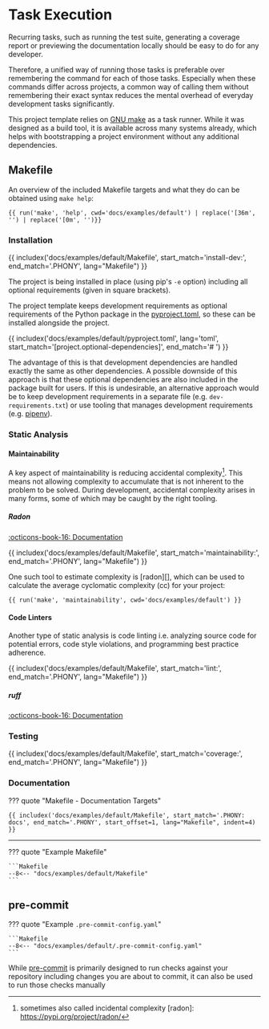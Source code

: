 # Task Execution

Recurring tasks, such as running the test suite, generating a coverage report or previewing the documentation locally should be easy to do for any developer.

Therefore, a unified way of running those tasks is preferable over remembering the command for each of those tasks. Especially when these commands  differ across projects, a common way of calling them without remembering their exact syntax reduces the mental overhead of everyday development tasks significantly.

This project template relies on [GNU make][make intro] as a task runner. While it was designed as a build tool, it is available across many systems already, which helps with bootstrapping a project environment without any additional dependencies.

[make intro]: https://www.gnu.org/software/make/manual/make.html#Introduction

## Makefile

An overview of the included Makefile targets and what they do can be obtained using `make help`:

```console
{{ run('make', 'help', cwd='docs/examples/default') | replace('[36m', '') | replace('[0m', '')}}
```

### Installation

{{ includex('docs/examples/default/Makefile', start_match='install-dev:', end_match='.PHONY', lang="Makefile") }}

The project is being installed in place (using pip's `-e` option) including all optional requirements (given in square brackets).

The project template keeps development requirements as optional requirements of the Python package in the [pyproject.toml][], so these can be installed alongside the project.

{{ includex('docs/examples/default/pyproject.toml', lang='toml', start_match='[project.optional-dependencies]', end_match='# ') }}

The advantage of this is that development dependencies are handled exactly the same as other dependencies. A possible downside of this approach is that these optional dependencies are also included in the package built for users. If this is undesirable, an alternative approach would be to keep development requirements in a separate file (e.g. `dev-requirements.txt`) or use tooling that manages development requirements (e.g. [pipenv][]).

[pipenv]: https://pipenv.pypa.io/
[pyproject.toml]: {{URL_EXAMPLE_FILE}}/pyproject.toml

### Static Analysis

#### Maintainability

A key aspect of maintainability is reducing accidental complexity[^1]. This means not allowing complexity to accumulate that is not inherent to the problem to be solved. During development, accidental complexity arises in many forms, some of which may be caught by the right tooling.

##### Radon

[:octicons-book-16: Documentation][radon-docs]

[radon-docs]: https://beta.ruff.rs/docs/https://radon.readthedocs.io/

{{ includex('docs/examples/default/Makefile', start_match='maintainability:', end_match='.PHONY', lang="Makefile") }}

One such tool to estimate complexity is [radon][], which can be used to calculate the average cyclomatic complexity (cc) for your project:

```console
{{ run('make', 'maintainability', cwd='docs/examples/default') }}
```

[^1]: sometimes also called incidental complexity
[radon]: https://pypi.org/project/radon/

#### Code Linters

Another type of static analysis is code linting i.e. analyzing source code for potential errors, code style violations, and programming best practice adherence.

{{ includex('docs/examples/default/Makefile', start_match='lint:', end_match='.PHONY', lang="Makefile") }}

##### ruff

[:octicons-book-16: Documentation][ruff-docs]

[ruff-docs]: https://beta.ruff.rs/docs/

### Testing

{{ includex('docs/examples/default/Makefile', start_match='coverage:', end_match='.PHONY', lang="Makefile") }}

### Documentation

??? quote "Makefile - Documentation Targets"

    {{ includex('docs/examples/default/Makefile', start_match='.PHONY: docs', end_match='.PHONY', start_offset=1, lang="Makefile", indent=4) }}

---

??? quote "Example Makefile"

    ```Makefile
    --8<-- "docs/examples/default/Makefile"
    ```

## pre-commit

??? quote "Example `.pre-commit-config.yaml`"

    ```Makefile
    --8<-- "docs/examples/default/.pre-commit-config.yaml"
    ```

While [pre-commit][] is primarily designed to run checks against your repository including changes you are about to commit, it can also be used to run those checks manually

<!-- TODO: Add pre-commit hooks -->

[pre-commit]: https://pre-commit.com/
